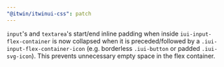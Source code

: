```yaml
---
"@itwin/itwinui-css": patch
---
```


`input`'s and `textarea`'s start/end inline padding when inside `iui-input-flex-container` is now collapsed when it is preceded/followed by a `.iui-input-flex-container-icon` (e.g. borderless `.iui-button` or padded `.iui-svg-icon`). This prevents unnecessary empty space in the flex container.
